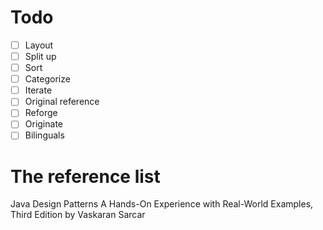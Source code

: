 
# Todo

- [ ] Layout
- [ ] Split up
- [ ] Sort
- [ ] Categorize
- [ ] Iterate
- [ ] Original reference
- [ ] Reforge
- [ ] Originate
- [ ] Bilinguals

# The reference list

Java Design Patterns A Hands-On Experience with Real-World Examples, Third Edition by Vaskaran Sarcar